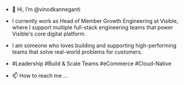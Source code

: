 - 👋 Hi, I’m @vinodkanneganti
- I currently work as Head of Member Growth Engineering at Visible, where I support multiple full-stack engineering teams that power Visible's core digital platform.
- I am someone who loves building and supporting high-performing teams that solve real-world problems for customers.
- #Leadership #Build & Scale Teams #eCommerce #Cloud-Native


- 📫 How to reach me ...

<!---
vinodkanneganti/vinodkanneganti is a ✨ special ✨ repository because its `README.md` (this file) appears on your GitHub profile.
You can click the Preview link to take a look at your changes.
--->
